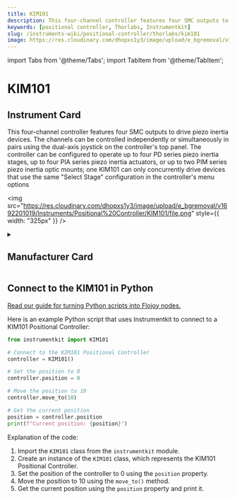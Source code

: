 ```yaml
---
title: KIM101
description: This four-channel controller features four SMC outputs to drive piezo inertia devices. The channels can be controlled independently or simultaneously in pairs using the dual-axis joystick on the controller's top panel. The controller can be configured to operate up to four PD series piezo inertia stages, up to four PIA series piezo inertia actuators, or up to two PIM series piezo inertia optic mounts; one KIM101 can only concurrently drive devices that use the same "Select Stage" configuration in the controller's menu options
keywords: [positional controller, Thorlabs, Instrumentkit]
slug: /instruments-wiki/positional-controller/thorlabs/kim101
image: https://res.cloudinary.com/dhopxs1y3/image/upload/e_bgremoval/v1692201019/Instruments/Positional%20Controller/KIM101/file.png
---
```


import Tabs from '@theme/Tabs';
import TabItem from '@theme/TabItem';

# KIM101

## Instrument Card

<div className="flex">

<div>

This four-channel controller features four SMC outputs to drive piezo inertia devices. The channels can be controlled independently or simultaneously in pairs using the dual-axis joystick on the controller's top panel. The controller can be configured to operate up to four PD series piezo inertia stages, up to four PIA series piezo inertia actuators, or up to two PIM series piezo inertia optic mounts; one KIM101 can only concurrently drive devices that use the same "Select Stage" configuration in the controller's menu options

</div>

<img src="https://res.cloudinary.com/dhopxs1y3/image/upload/e_bgremoval/v1692201019/Instruments/Positional%20Controller/KIM101/file.png" style={{ width: "325px" }} />

</div>

<details>
<summary><h2>Manufacturer Card</h2></summary>

<img src="https://res.cloudinary.com/dhopxs1y3/image/upload/e_bgremoval/v1692126009/Instruments/Vendor%20Logos/Thorlabs.png" style={{ width: "100%", objectFit: "cover" }} />

Thorlabs, Inc. is an American privately held optical equipment company headquartered in Newton, New Jersey. The company was founded in 1989 by Alex Cable, who serves as its current president and CEO. As of 2018, Thorlabs has annual sales of approximately $500 million. <a href="https://www.thorlabs.com/">Website</a>.

<ul>
  <li>Headquarters: USA</li>
  <li>Yearly Revenue (millions, USD): 550.0</li>
</ul>
</details>

## Connect to the KIM101 in Python

[Read our guide for turning Python scripts into Flojoy nodes.](https://docs.flojoy.ai/custom-nodes/creating-custom-node/)


<Tabs>
<TabItem value="Instrumentkit" label="Instrumentkit">

Here is an example Python script that uses Instrumentkit to connect to a KIM101 Positional Controller:

```python
from instrumentkit import KIM101

# Connect to the KIM101 Positional Controller
controller = KIM101()

# Set the position to 0
controller.position = 0

# Move the position to 10
controller.move_to(10)

# Get the current position
position = controller.position
print(f"Current position: {position}")
```

Explanation of the code:
1. Import the `KIM101` class from the `instrumentkit` module.
2. Create an instance of the `KIM101` class, which represents the KIM101 Positional Controller.
3. Set the position of the controller to 0 using the `position` property.
4. Move the position to 10 using the `move_to()` method.
5. Get the current position using the `position` property and print it.

</TabItem>
</Tabs>